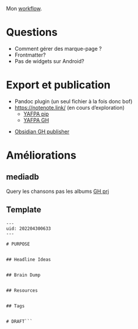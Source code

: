 Mon [workflow](Obsidian_workflow).

# Questions
- Comment gérer des marque-page ?
- Frontmatter?
- Pas de widgets sur Android?

# Export et publication
- Pandoc plugin (un seul fichier à la fois donc bof)
- https://notenote.link/ (en cours d’exploration)
    - [YAFPA pip](https://pypi.org/project/yafpa/)
    - [YAFPA GH](https://github.com/Mara-Li/yet-another-free-publish-alternative)
* [Obsidian GH publisher](https://github.com/ObsidianPublisher/obsidian-github-publisher)

# Améliorations
## mediadb
Query les chansons pas les albums
[GH prj](https://github.com/mProjectsCode/obsidian-media-db-plugin)
## Template
```
---  
uid: 202204300633  
---  
  
# PURPOSE  
  
  
## Headline Ideas  
  
  
## Brain Dump  
  
  
## Resources  
  
  
## Tags  
  
  
# DRAFT```
